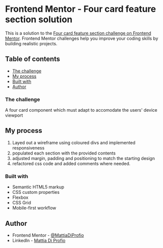 # Frontend Mentor - Four card feature section solution

This is a solution to the [Four card feature section challenge on Frontend Mentor](https://www.frontendmentor.io/challenges/four-card-feature-section-weK1eFYK). Frontend Mentor challenges help you improve your coding skills by building realistic projects. 

## Table of contents

- [The challenge](#the-challenge)
- [My process](#my-process)
- [Built with](#built-with)
- [Author](#author)

### The challenge

A four card component which must adapt to accomodate
the users' device viewport

## My process
1. Layed out a wireframe using coloured divs and implemented responsiveness
2. populated each section with the provided contents
3. adjusted margin, padding and positioning to match the starting design
4. refactored css code and added comments where needed.

### Built with
- Semantic HTML5 markup
- CSS custom properties
- Flexbox
- CSS Grid
- Mobile-first workflow

## Author

- Frontend Mentor - [@MattiaDiProfio](https://www.frontendmentor.io/profile/MattiaDiProfio)
- LinkedIn - [Mattia Di Profio](linkedin.com/in/mattia-di-profio-69b4131b3)
